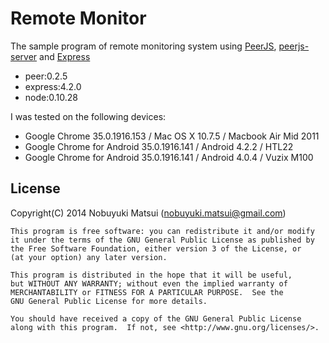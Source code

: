 Remote Monitor
==============

The sample program of remote monitoring system using [PeerJS](http://peerjs.com/), [peerjs-server](https://github.com/peers/peerjs-server) and [Express](http://expressjs.com/)

* peer:0.2.5
* express:4.2.0
* node:0.10.28

I was tested on the following devices:

* Google Chrome 35.0.1916.153 / Mac OS X 10.7.5 / Macbook Air Mid 2011
* Google Chrome for Android 35.0.1916.141 / Android 4.2.2 / HTL22
* Google Chrome for Android 35.0.1916.141 / Android 4.0.4 / Vuzix M100

License
-------
Copyright(C) 2014 Nobuyuki Matsui (nobuyuki.matsui@gmail.com)

    This program is free software: you can redistribute it and/or modify
    it under the terms of the GNU General Public License as published by
    the Free Software Foundation, either version 3 of the License, or
    (at your option) any later version.

    This program is distributed in the hope that it will be useful,
    but WITHOUT ANY WARRANTY; without even the implied warranty of
    MERCHANTABILITY or FITNESS FOR A PARTICULAR PURPOSE.  See the
    GNU General Public License for more details.

    You should have received a copy of the GNU General Public License
    along with this program.  If not, see <http://www.gnu.org/licenses/>.
